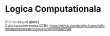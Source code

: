 # Logica Computationala
<sub> Aici nu va pot ajuta:) <br/>
<sub>O alta sursa interesanta (2016) :
https://github.com/boldijar/babes-info-romana/tree/master/Logica%20computationala
